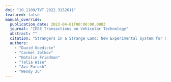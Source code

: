 ```yaml
---
doi: "10.1109/TVT.2022.3152611"
featured: false
manual_override:
  publication_date: 2022-04-01T00:00:00.000Z
  journal: "IEEE Transactions on Vehicular Technology"
  abstract: ""
  citation: "Strangers in a Strange Land: New Experimental System for Understanding Driving Culture Using VR (2022)"
  authors:
    - "David Goedicke"
    - "Carmel Zolkov"
    - "Natalie Friedman"
    - "Talia Wise"
    - "Avi Parush"
    - "Wendy Ju"
---
```


<!-- You can add additional content about this publication here if needed -->
